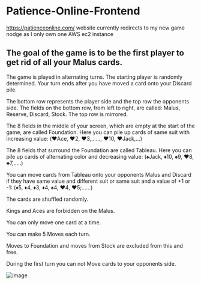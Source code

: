 # Patience-Online-Frontend
https://patienceonline.com/  website currently redirects to my new game nodge as I only own one AWS ec2 instance    

## The goal of the game is to be the first player to get rid of all your Malus cards.

The game is played in alternating turns. The starting player is randomly determined.
Your turn ends after you have moved a card onto your Discard pile.

The bottom row represents the player side and the top row the opponents side.
The fields on the bottom row, from left to right, are called: Malus, Reserve, Discard, Stock.
The top row is mirrored.

The 8 fields in the middle of your screen, which are empty at the start of the game, are called Foundation.
Here you can pile up cards of same suit with increasing value: (♥️Ace, ♥️2, ♥️3,......, ♥️10, ♥️Jack,...)

The 8 fields that surround the Foundation are called Tableau.
Here you can pile up cards of alternating color and decreasing value: (♠️Jack, ♦️10, ♠️9, ♥️8, ♣️7,.....)

You can move cards from Tableau onto your opponents Malus and Discard
if they have same value and different suit or same suit and a value of +1 or -1: (♦️5, ♦️4, ♦️3, ♦️4, ♠️4, ♥️4, ♥️5;......)

The cards are shuffled randomly.

Kings and Aces are forbidden on the Malus.

You can only move one card at a time.

You can make 5 Moves each turn.

Moves to Foundation and moves from Stock are excluded from this and free.

During the first turn you can not Move cards to your opponents side.

![image](https://user-images.githubusercontent.com/39095721/171749601-7af3e371-dcf4-47ce-be79-821fdf1561b5.png)
